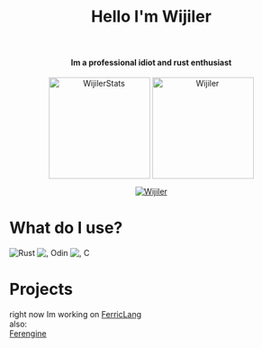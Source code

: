 <h1 align="center"> Hello I'm Wijiler </h1>
<br>
<h4 align="center">Im a professional idiot and rust enthusiast </h4>
<p align="center">
<img height="180em" src="https://github-readme-stats.vercel.app/api?username=Wijiler&hide_border=true&count_private=true&show_icons=true&theme=gruvbox" alt="WijilerStats" align = "center"/>
<img height="180em" src="https://github-readme-stats.vercel.app/api/top-langs?username=Wijiler&show_icons=true&locale=en&layout=compact&hide_border=true&theme=gruvbox" alt="Wijiler" align = "center"/></p>
</p>

<p align="center">
 <a href="https://github.com/Wijiler"><img src="https://github-profile-trophy.vercel.app/?username=Wijiler&margin-w=5&theme=gruvbox" alt="Wijiler" /></a>
</p>

# What do I use?
![Rust](https://upload.wikimedia.org/wikipedia/commons/d/d5/Rust_programming_language_black_logo.svg) ![, Odin](https://odin-lang.org/images/logo-slim.png) ![, C](https://www.kindpng.com/picc/m/403-4039227_c-language-logo-png-transparent-png.png)
# Projects

right now Im working on [FerricLang](https://github.com/wijiler/FerricLang "I may rename this to ferrous")  
also:  
[Ferengine](https://github.com/wijiler/ferengine "A WIP game engine")
